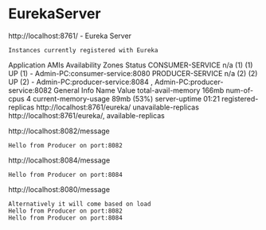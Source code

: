 # EurekaServer

http://localhost:8761/ - Eureka Server
	
	Instances currently registered with Eureka
Application	AMIs	Availability Zones	Status
CONSUMER-SERVICE	n/a (1)	(1)	UP (1) - Admin-PC:consumer-service:8080
PRODUCER-SERVICE	n/a (2)	(2)	UP (2) - Admin-PC:producer-service:8084 , Admin-PC:producer-service:8082
General Info
Name	Value
total-avail-memory	166mb
num-of-cpus	4
current-memory-usage	89mb (53%)
server-uptime	01:21
registered-replicas	http://localhost:8761/eureka/
unavailable-replicas	http://localhost:8761/eureka/,
available-replicas	


http://localhost:8082/message

	Hello from Producer on port:8082
	
http://localhost:8084/message

	Hello from Producer on port:8084
	
http://localhost:8080/message
	
	Alternatively it will come based on load
	Hello from Producer on port:8082
	Hello from Producer on port:8084
